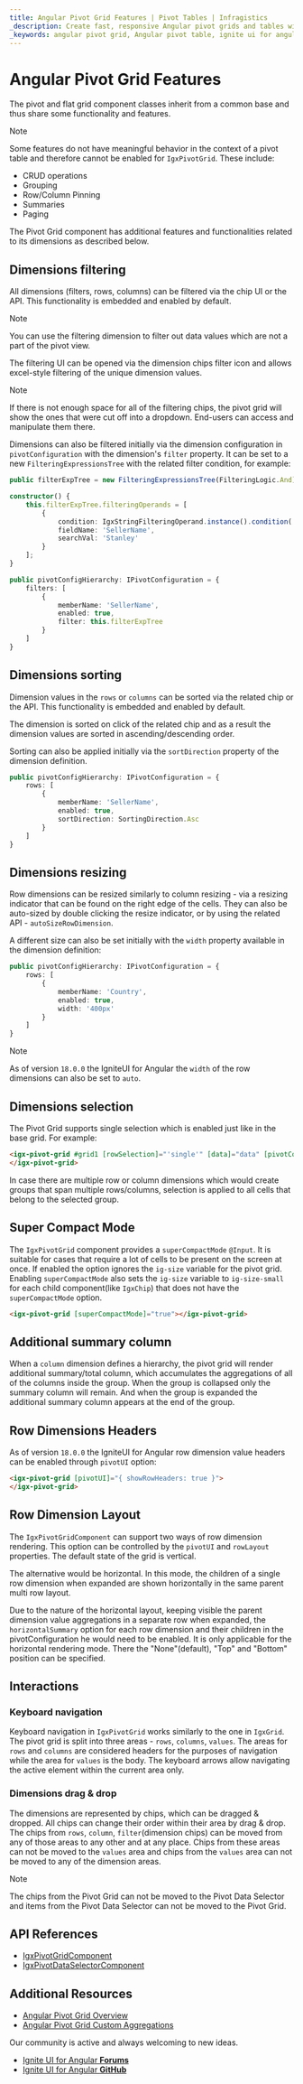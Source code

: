 ```yaml
---
title: Angular Pivot Grid Features | Pivot Tables | Infragistics
_description: Create fast, responsive Angular pivot grids and tables with Ignite UI for Angular. Perform complex data analysis via pivot data.
_keywords: angular pivot grid, Angular pivot table, ignite ui for angular, pivot grid features, pivot features
---
```


# Angular Pivot Grid Features

The pivot and flat grid component classes inherit from a common base and thus share some functionality and features.

>[!NOTE]
>Some features do not have meaningful behavior in the context of a pivot table and therefore cannot be enabled for `IgxPivotGrid`. These include:
> - CRUD operations
> - Grouping
> - Row/Column Pinning
> - Summaries
> - Paging

The Pivot Grid component has additional features and functionalities related to its dimensions as described below.

<code-view style="height: 870px" 
           data-demos-base-url="{environment:demosBaseUrl}" 
           iframe-src="{environment:demosBaseUrl}/pivot-grid/pivot-grid-features" alt="Angular Pivot Grid with Pivot Selector Example">
</code-view>

## Dimensions filtering

All dimensions (filters, rows, columns) can be filtered via the chip UI or the API. This functionality is embedded and enabled by default.

>[!NOTE]
>You can use the filtering dimension to filter out data values which are not a part of the pivot view.

The filtering UI can be opened via the dimension chips filter icon and allows excel-style filtering of the unique dimension values.

>[!NOTE]
>If there is not enough space for all of the filtering chips, the pivot grid will show the ones that were cut off into a dropdown. End-users can access and manipulate them there.

Dimensions can also be filtered initially via the dimension configuration in `pivotConfiguration` with the dimension's `filter` property.
It can be set to a new `FilteringExpressionsTree` with the related filter condition, for example:

```typescript
public filterExpTree = new FilteringExpressionsTree(FilteringLogic.And);

constructor() {
    this.filterExpTree.filteringOperands = [
        {
            condition: IgxStringFilteringOperand.instance().condition('equals'),
            fieldName: 'SellerName',
            searchVal: 'Stanley'
        }
    ];
}

public pivotConfigHierarchy: IPivotConfiguration = {
    filters: [
        {
            memberName: 'SellerName',
            enabled: true,
            filter: this.filterExpTree
        }
    ]
}
```

## Dimensions sorting

Dimension values in the `rows` or `columns` can be sorted via the related chip or the API. This functionality is embedded and enabled by default.

The dimension is sorted on click of the related chip and as a result the dimension values are sorted in ascending/descending order.

Sorting can also be applied initially via the `sortDirection` property of the dimension definition.

```typescript
public pivotConfigHierarchy: IPivotConfiguration = {
    rows: [
        {
            memberName: 'SellerName',
            enabled: true,
            sortDirection: SortingDirection.Asc
        }
    ]
}
```

## Dimensions resizing

Row dimensions can be resized similarly to column resizing - via a resizing indicator that can be found on the right edge of the cells.
They can also be auto-sized by double clicking the resize indicator, or by using the related API - `autoSizeRowDimension`.

A different size can also be set initially with the `width` property available in the dimension definition:

```typescript
public pivotConfigHierarchy: IPivotConfiguration = {
    rows: [
        {
            memberName: 'Country',
            enabled: true,
            width: '400px'
        }
    ]
}
```

>[!NOTE]
>As of version `18.0.0` the IgniteUI for Angular the `width` of the row dimensions can also be set to `auto`.

## Dimensions selection

The Pivot Grid supports single selection which is enabled just like in the base grid. For example:

```html
<igx-pivot-grid #grid1 [rowSelection]="'single'" [data]="data" [pivotConfiguration]="pivotConfigHierarchy">
</igx-pivot-grid>
```

In case there are multiple row or column dimensions which would create groups that span multiple rows/columns, selection is applied to all cells that belong to the selected group.

## Super Compact Mode
The `IgxPivotGrid` component provides a `superCompactMode` `@Input`. It is suitable for cases that require a lot of cells to be present on the screen at once. If enabled the option ignores the `ig-size` variable for the pivot grid. Enabling `superCompactMode` also sets the `ig-size` variable to `ig-size-small` for each child component(like `IgxChip`) that does not have the `superCompactMode` option.

```html
<igx-pivot-grid [superCompactMode]="true"></igx-pivot-grid>
```

## Additional summary column

When a `column` dimension defines a hierarchy, the pivot grid will render additional summary/total column, which accumulates the aggregations of all of the columns inside the group. When the group is collapsed only the summary column will remain. And when the group is expanded the additional summary column appears at the end of the group.

## Row Dimensions Headers

As of version `18.0.0` the IgniteUI for Angular row dimension value headers can be enabled through `pivotUI` option:
```html
<igx-pivot-grid [pivotUI]="{ showRowHeaders: true }">
</igx-pivot-grid>
```

## Row Dimension Layout

The `IgxPivotGridComponent` can support two ways of row dimension rendering. This option can be controlled by the `pivotUI` and `rowLayout` properties. The default state of the grid is vertical.

<!-- vertical sample? -->

The alternative would be horizontal. In this mode, the children of a single row dimension when expanded are shown horizontally in the same parent multi row layout.

<code-view style="height: 870px" 
           data-demos-base-url="{environment:demosBaseUrl}" 
           iframe-src="{environment:demosBaseUrl}/pivot-grid/pivot-grid-features" alt="Angular Pivot Grid with Horizontal row dimensions layout">
</code-view>

Due to the nature of the horizontal layout, keeping visible the parent dimension value aggregations in a separate row when expanded, the `horizontalSummary` option for each row dimension and their children in the pivotConfiguration he would need to be enabled. It is only applicable for the horizontal rendering mode. There the  "None"(default), "Top" and "Bottom" position can be specified.

## Interactions

### Keyboard navigation

Keyboard navigation in `IgxPivotGrid` works similarly to the one in `IgxGrid`. The pivot grid is split into three areas - `rows`, `columns`, `values`. The areas for `rows` and `columns` are considered headers for the purposes of navigation while the area for `values` is the body.
The keyboard arrows allow navigating the active element within the current area only.

### Dimensions drag & drop
The dimensions are represented by chips, which can be dragged & dropped.
All chips can change their order within their area by drag & drop.
The chips from `rows`, `column`, `filter`(dimension chips) can be moved from any of those areas to any other and at any place.
Chips from these areas can not be moved to the `values` area and chips from the `values` area can not be moved to any of the dimension areas.

>[!NOTE]
>The chips from the Pivot Grid can not be moved to the Pivot Data Selector and items from the Pivot Data Selector can not be moved to the Pivot Grid.

## API References
* [IgxPivotGridComponent]({environment:angularApiUrl}/classes/igxpivotgridcomponent.html)
* [IgxPivotDataSelectorComponent]({environment:angularApiUrl}/classes/igxpivotdataselectorcomponent.html)


## Additional Resources
<div class="divider--half"></div>

* [Angular Pivot Grid Overview](pivot-grid.md)
* [Angular Pivot Grid Custom Aggregations](pivot-grid-custom.md)

<div class="divider--half"></div>
Our community is active and always welcoming to new ideas.

* [Ignite UI for Angular **Forums**](https://www.infragistics.com/community/forums/f/ignite-ui-for-angular)
* [Ignite UI for Angular **GitHub**](https://github.com/IgniteUI/igniteui-angular)


